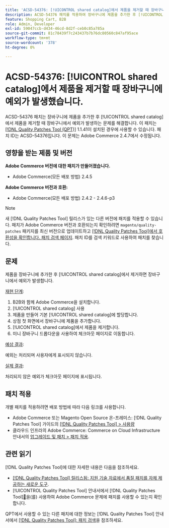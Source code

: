 ```yaml
---
title: 'ACSD-54376: [!UICONTROL shared catalog]에서 제품을 제거할 때 장바구니에 예외가 발생했습니다.'
description: ACSD-54376 패치를 적용하여 장바구니에 제품을 추가한 후 [!UICONTROL shared catalog]에서 제품을 제거할 때 장바구니에서 예외가 발생하는 Adobe Commerce 문제를 해결합니다.
feature: Shopping Cart, B2B
role: Admin, Developer
exl-id: 59047ccb-d434-46cd-8d2f-ceb0c85a785a
source-git-commit: 81c78439f7c243437b7b76dc80560c847af95ace
workflow-type: tm+mt
source-wordcount: '378'
ht-degree: 0%

---
```


# ACSD-54376: [!UICONTROL shared catalog]에서 제품을 제거할 때 장바구니에 예외가 발생했습니다.

ACSD-54376 패치는 장바구니에 제품을 추가한 후 [!UICONTROL shared catalog]에서 제품을 제거할 때 장바구니에서 예외가 발생하는 문제를 해결합니다. 이 패치는 [[!DNL Quality Patches Tool (QPT)]](https://experienceleague.adobe.com/ko/docs/commerce-knowledge-base/kb/announcements/commerce-announcements/magento-quality-patches-released-new-tool-to-self-serve-quality-patches) 1.1.41이 설치된 경우에 사용할 수 있습니다. 패치 ID는 ACSD-54376입니다. 이 문제는 Adobe Commerce 2.4.7에서 수정됩니다.

## 영향을 받는 제품 및 버전

**Adobe Commerce 버전에 대한 패치가 만들어졌습니다.**

* Adobe Commerce(모든 배포 방법) 2.4.5

**Adobe Commerce 버전과 호환:**

* Adobe Commerce(모든 배포 방법) 2.4.2 - 2.4.6-p3

>[!NOTE]
>
>새 [!DNL Quality Patches Tool] 릴리스가 있는 다른 버전에 패치를 적용할 수 있습니다. 패치가 Adobe Commerce 버전과 호환되는지 확인하려면 `magento/quality-patches` 패키지를 최신 버전으로 업데이트하고 [[!DNL Quality Patches Tool]에서 호환성을 확인합니다. 패치 검색 페이지](https://experienceleague.adobe.com/tools/commerce-quality-patches/index.html?lang=ko). 패치 ID를 검색 키워드로 사용하여 패치를 찾습니다.

## 문제

제품을 장바구니에 추가한 후 [!UICONTROL shared catalog]에서 제거하면 장바구니에서 예외가 발생합니다.

<u>재현 단계</u>:

1. B2B와 함께 Adobe Commerce을 설치합니다.
1. [!UICONTROL shared catalog] 사용
1. 제품을 만들어 기본 [!UICONTROL shared catalog]에 할당합니다.
1. 상점 첫 화면에서 장바구니에 제품을 추가합니다.
1. [!UICONTROL shared catalog]에서 제품을 제거합니다.
1. 미니 장바구니 드롭다운을 사용하여 체크아웃 페이지로 이동합니다.

<u>예상 결과</u>:

예외는 처리되며 사용자에게 표시되지 않습니다.

<u>실제 결과</u>:

처리되지 않은 예외가 체크아웃 페이지에 표시됩니다.

## 패치 적용

개별 패치를 적용하려면 배포 방법에 따라 다음 링크를 사용합니다.

* Adobe Commerce 또는 Magento Open Source 온-프레미스: [!DNL Quality Patches Tool] 가이드의 [[!DNL Quality Patches Tool] > 사용량](/help/tools/quality-patches-tool/usage.md)
* 클라우드 인프라의 Adobe Commerce: Commerce on Cloud Infrastructure 안내서의 [업그레이드 및 패치 > 패치 적용](https://experienceleague.adobe.com/docs/commerce-cloud-service/user-guide/develop/upgrade/apply-patches.html?lang=ko).

## 관련 읽기

[!DNL Quality Patches Tool]에 대한 자세한 내용은 다음을 참조하세요.

* [[!DNL Quality Patches Tool] 릴리스됨: 지원 기술 자료에서 품질 패치를 자체 제공하는 새로운 도구](https://experienceleague.adobe.com/ko/docs/commerce-knowledge-base/kb/announcements/commerce-announcements/magento-quality-patches-released-new-tool-to-self-serve-quality-patches).
* [!UICONTROL Quality Patches Tool] 안내서에서  [!DNL Quality Patches Tool][&#128279;](/help/tools/quality-patches-tool/patches-available-in-qpt/check-patch-for-magento-issue-with-magento-quality-patches.md)을(를) 사용하여 Adobe Commerce 문제에 패치를 사용할 수 있는지 확인합니다.


QPT에서 사용할 수 있는 다른 패치에 대한 정보는 [!DNL Quality Patches Tool] 안내서에서 [[!DNL Quality Patches Tool]: 패치 검색](https://experienceleague.adobe.com/tools/commerce-quality-patches/index.html?lang=ko)을 참조하세요.
